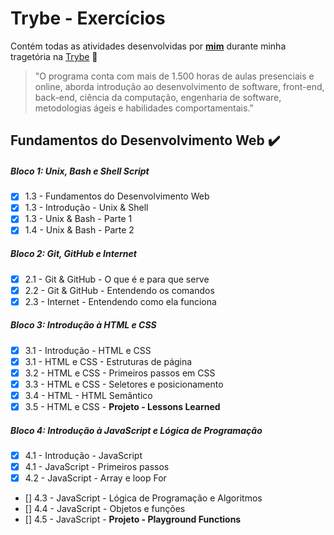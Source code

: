# Trybe - Exercícios

Contém todas as atividades desenvolvidas por __[mim](https://www.linkedin.com/in/ramond-falc%C3%A3o-b528a1206/)__ durante minha tragetória na [Trybe](https://www.betrybe.com/) :rocket:

>"O programa conta com mais de 1.500 horas de aulas presenciais e online, aborda introdução ao desenvolvimento de software, front-end, back-end, ciência da computação, engenharia de software, metodologias ágeis e habilidades comportamentais."

## Fundamentos do Desenvolvimento Web :heavy_check_mark:

##### Bloco 1: Unix, Bash e Shell Script
- [x] 1.3 - Fundamentos do Desenvolvimento Web
- [x] 1.3 - Introdução - Unix & Shell
- [x] 1.3 - Unix & Bash - Parte 1
- [x] 1.4 - Unix & Bash - Parte 2

##### Bloco 2: Git, GitHub e Internet
- [x] 2.1 - Git & GitHub  - O que é e para que serve
- [x] 2.2 - Git & GitHub - Entendendo os comandos
- [x] 2.3 - Internet - Entendendo como ela funciona 

##### Bloco 3: Introdução à HTML e CSS
- [x] 3.1 - Introdução - HTML e CSS
- [x] 3.1 - HTML e CSS - Estruturas de página  
- [x] 3.2 - HTML e CSS - Primeiros passos em CSS
- [x] 3.3 - HTML e CSS - Seletores e posicionamento 
- [x] 3.4 - HTML  - HTML Semântico
- [x] 3.5 - HTML e CSS - <strong> Projeto - Lessons Learned</strong>

##### Bloco 4: Introdução à JavaScript e Lógica de Programação
- [x] 4.1 - Introdução - JavaScript
- [x] 4.1 - JavaScript - Primeiros passos  
- [x] 4.2 - JavaScript - Array e loop For
- [] 4.3 - JavaScript - Lógica de Programação e Algoritmos 
- [] 4.4 - JavaScript - Objetos e funções
- [] 4.5 - JavaScript - <strong> Projeto - Playground Functions</strong>